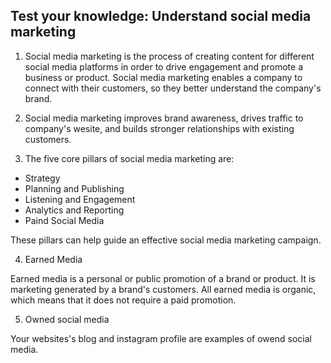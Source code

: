 ## Test your knowledge: Understand social media marketing

1. Social media marketing is the process of creating content for different social media platforms in order to drive engagement and promote a business or product. Social media marketing enables a company to connect with their customers, so they better understand the company's brand.

2. Social media marketing improves brand awareness, drives traffic to company's wesite, and builds stronger relationships with existing customers.

3. The five core pillars of social media marketing are:
- Strategy
- Planning and Publishing
- Listening and Engagement
- Analytics and Reporting
- Paind Social Media

These pillars can help guide an effective social media marketing campaign.

4. Earned Media

Earned media is a personal or public promotion of a brand or product.
It is marketing generated by a brand's customers.
All earned media is organic, which means that it does not require a paid promotion.

5. Owned social media

Your websites's blog and instagram profile are examples of owend social media.